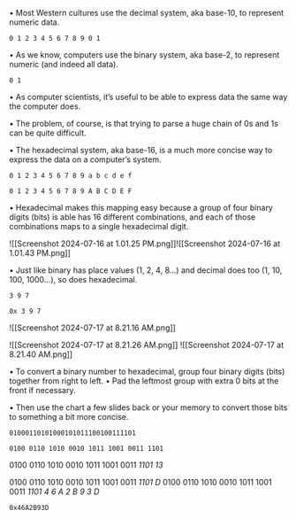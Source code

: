 
• Most Western cultures use the decimal system, aka base-10, to represent numeric data. 

`0 1 2 3 4 5 6 7 8 9 0 1`

• As we know, computers use the binary system, aka base-2, to represent numeric (and indeed all data). 

`0 1`

• As computer scientists, it’s useful to be able to express data the same way the computer does. 

• The problem, of course, is that trying to parse a huge chain of 0s and 1s can be quite difficult.

• The hexadecimal system, aka base-16, is a much more concise way to express the data on a computer’s system.

`0 1 2 3 4 5 6 7 8 9 a b c d e f`

`0 1 2 3 4 5 6 7 8 9 A B C D E F`

• Hexadecimal makes this mapping easy because a group of four binary digits (bits) is able has 16 different combinations, and each of those combinations maps to a single hexadecimal digit.


![[Screenshot 2024-07-16 at 1.01.25 PM.png]]![[Screenshot 2024-07-16 at 1.01.43 PM.png]]

• Just like binary has place values (1, 2, 4, 8…) and decimal does too (1, 10, 100, 1000…), so does hexadecimal.

`3 9 7`

`0x 3 9 7`

![[Screenshot 2024-07-17 at 8.21.16 AM.png]]

![[Screenshot 2024-07-17 at 8.21.26 AM.png]]
![[Screenshot 2024-07-17 at 8.21.40 AM.png]]


• To convert a binary number to hexadecimal, group four binary digits (bits) together from right to left. 
	• Pad the leftmost group with extra 0 bits at the front if necessary. 
	
• Then use the chart a few slides back or your memory to convert those bits to something a bit more concise.

`01000110101000101011100100111101`

`0100 0110 1010 0010 1011 1001 0011 1101`

0100 0110 1010 0010 1011 1001 0011 *1101*
								    *13*
								    
0100 0110 1010 0010 1011 1001 0011 *1101*
								     *D*
0100 0110 1010 0010 1011 1001 0011 *1101*
 *4*	 *6* 	  *A*	   *2*	 *B*	  *9*    *3*    *D*

`0x46A2B93D`
